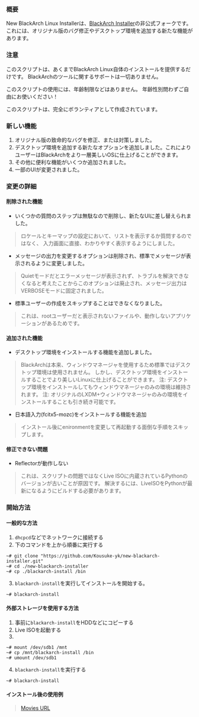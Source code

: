 ### 概要
New BlackArch Linux Installerは、[BlackArch Installer](https://github.com/BlackArch/blackarch-installer)の非公式フォークです。
これには、オリジナル版のバグ修正やデスクトップ環境を追加する新たな機能があります。

### 注意
このスクリプトは、あくまでBlackArch Linux自体のインストールを提供するだけです。
BlackArchのツールに関するサポートは一切ありません。

このスクリプトの使用には、年齢制限などはありません。
年齢性別問わずご自由にお使いください！

このスクリプトは、完全にボランティアとして作成されています。

### 新しい機能
1. オリジナル版の致命的なバグを修正、または対策しました。
2. デスクトップ環境を追加する新たなオプションを追加しました。これによりユーザーはBlackArchをより一層美しいOSに仕上げることができます。
3. その他に便利な機能がいくつか追加されました。
4. 一部のUIが変更されました。

### 変更の詳細

#### 削除された機能
- いくつかの質問のステップは無駄なので削除し、新たなUIに差し替えられました。
> ロケールとキーマップの設定において、リストを表示するか質問するのではなく、
入力画面に直接、わかりやすく表示するようにしました。

- メッセージの出力を変更するオプションは削除され、標準でメッセージが表示されるように変更しました。
> Quietモードだとエラーメッセージが表示されず、トラブルを解決できなくなると考えたことからこのオプションは廃止され、メッセージ出力はVERBOSEモードに固定されました。

- 標準ユーザーの作成をスキップすることはできなくなりました。
> これは、rootユーザーだと表示されないファイルや、動作しないアプリケーションがあるためです。

#### 追加された機能
- デスクトップ環境をインストールする機能を追加しました。
> BlackArchは本来、ウィンドウマネージャを使用するため標準ではデスクトップ環境は使用されません。
しかし、デスクトップ環境をインストールすることでより美しいLinuxに仕上げることができます。
注: デスクトップ環境をインストールしてもウィンドウマネージャのみの環境は維持されます。
注: オリジナルのLXDM+ウィンドウマネージャのみの環境をインストールすることも引き続き可能です。

- 日本語入力(fcitx5-mozc)をインストールする機能を追加
> インストール後にenironmentを変更して再起動する面倒な手順をスキップします。

#### 修正できない問題
- Reflectorが動作しない
> これは、スクリプトの問題ではなくLive ISOに内蔵されているPythonのバージョンが古いことが原因です。
解決するには、LiveISOをPythonが最新になるようにビルドする必要があります。

### 開始方法
#### 一般的な方法
1. `dhcpcd`などでネットワークに接続する
2. 下のコマンドを上から順番に実行する
```
~# git clone "https://github.com/Kousuke-yk/new-blackarch-installer.git"
~# cd ./new-blackarch-installer
~# cp ./blackarch-install /bin
```

3. `blackarch-install`を実行してインストールを開始する。
```
~# blackarch-install
```

#### 外部ストレージを使用する方法
1. 事前に`blackarch-install`をHDDなどにコピーする
2. Live ISOを起動する
3. 
```
~# mount /dev/sdb1 /mnt
~# cp /mnt/blackarch-install /bin
~# umount /dev/sdb1
```

4. `blackarch-install`を実行する
```
~# blackarch-install
```

#### インストール後の使用例


> [Movies URL](https://youtu.be/_nIWi3kOkgU)

